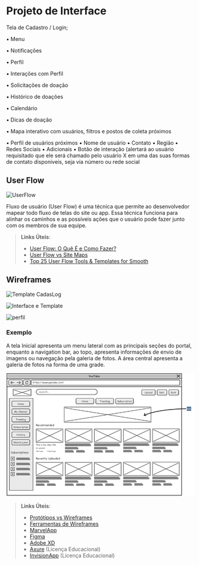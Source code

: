
# Projeto de Interface

Tela de Cadastro / Login;

▪ Menu

   ▪ Notificações
   
   ▪ Perfil
   
   ▪ Interações com Perfil
   
   ▪ Solicitações de doação
   
   ▪ Histórico de doações
   
   ▪ Calendário
   
   ▪ Dicas de doação
   
   ▪ Mapa interativo com usuários, filtros e postos de coleta próximos
   
▪ Perfil de usuários próximos
   ▪ Nome de usuário
   ▪ Contato
   ▪ Região
   ▪ Redes Sociais
   ▪ Adicionais
   ▪ Botão de interação (alertará ao usuário requisitado que ele será 
   chamado pelo usuário X em uma das suas formas de contato 
   disponíveis, seja via número ou rede social

## User Flow

![UserFlow](https://user-images.githubusercontent.com/129776253/234619245-2105714f-e041-4f0b-a730-e275f683bcaf.png)


Fluxo de usuário (User Flow) é uma técnica que permite ao desenvolvedor mapear todo fluxo de telas do site ou app. Essa técnica funciona para alinhar os caminhos e as possíveis ações que o usuário pode fazer junto com os membros de sua equipe.

> **Links Úteis**:
> - [User Flow: O Quê É e Como Fazer?](https://medium.com/7bits/fluxo-de-usu%C3%A1rio-user-flow-o-que-%C3%A9-como-fazer-79d965872534)
> - [User Flow vs Site Maps](http://designr.com.br/sitemap-e-user-flow-quais-as-diferencas-e-quando-usar-cada-um/)
> - [Top 25 User Flow Tools & Templates for Smooth](https://www.mockplus.com/blog/post/user-flow-tools)


## Wireframes

![Template CadasLog](https://user-images.githubusercontent.com/129776253/234621666-946ccbca-1182-49a2-9196-98cf6a35ed9e.png)

![Interface e Template](https://user-images.githubusercontent.com/129776253/234620290-17162916-fd0e-4434-a981-d7800292cfcb.png)

![perfil](https://user-images.githubusercontent.com/129776253/234621603-618fbd1a-1f7f-4593-971a-cefa2669e86b.png)


### Exemplo

A tela Inicial apresenta um menu lateral com as principais seções do portal, enquanto a navigation bar, ao topo, apresenta informações de envio de imagens ou navegação pela galeria de fotos. A área central apresenta a galeria de fotos na forma de uma grade.

![Exemplo de Wireframe](img/wireframe-example.png)

 
> **Links Úteis**:
> - [Protótipos vs Wireframes](https://www.nngroup.com/videos/prototypes-vs-wireframes-ux-projects/)
> - [Ferramentas de Wireframes](https://rockcontent.com/blog/wireframes/)
> - [MarvelApp](https://marvelapp.com/developers/documentation/tutorials/)
> - [Figma](https://www.figma.com/)
> - [Adobe XD](https://www.adobe.com/br/products/xd.html#scroll)
> - [Axure](https://www.axure.com/edu) (Licença Educacional)
> - [InvisionApp](https://www.invisionapp.com/) (Licença Educacional)
